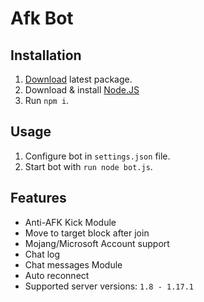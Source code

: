 # Afk Bot
## Installation

 1. [Download](https://github.com/itsmeR1FAI/testbt) latest package.
 2. Download & install [Node.JS](https://nodejs.org/dist/v14.15.4/node-v14.15.4-x64.msi)
 3. Run `npm i`.
 
 ## Usage
 
 1. Configure bot in `settings.json` file.
 2. Start bot with `run node bot.js`.

## Features

 - Anti-AFK Kick Module
 - Move to target block after join
 - Mojang/Microsoft Account support
 - Chat log
 - Chat messages Module
 - Auto reconnect
 - Supported server versions: `1.8 - 1.17.1`

